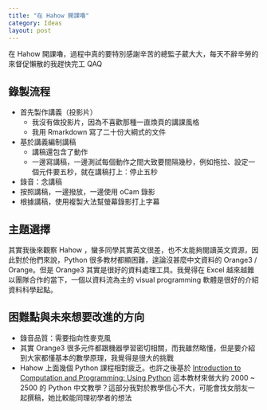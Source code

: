 ```yaml
---
title: "在 Hahow 開課嚕"
category: Ideas
layout: post
---
```


在 Hahow 開課嚕，過程中真的要特別感謝辛苦的總監子葳大大，每天不辭辛勞的來督促懶散的我趕快完工 QAQ

## 錄製流程

- 首先製作講義（投影片）
  - 我沒有做投影片，因為不喜歡那種一直煥頁的講課風格
  - 我用 Rmarkdown 寫了二十份大綱式的文件
- 基於講義編制講稿
  - 講稿還包含了動作
  - 一邊寫講稿，一邊測試每個動作之間大致要間隔幾秒，例如拖拉、設定一個元件要五秒，就在講稿打上：停止五秒
- 錄音：念講稿
- 按照講稿，一邊撥放，一邊使用 oCam 錄影
- 根據講稿，使用複製大法幫螢幕錄影打上字幕

## 主題選擇

其實我後來觀察 Hahow ，蠻多同學其實英文很差，也不太能夠閱讀英文資源，因此對於他們來說，Python 很多教材都顯困難，遑論沒甚麼中文資料的 Orange3 / Orange。但是 Orange3 其實是很好的資料處理工具。我覺得在 Excel 越來越難以團隊合作的當下，一個以資料流為主的 visual programming 軟體是很好的介紹資料科學起點。

## 困難點與未來想要改進的方向

- 錄音品質：需要指向性麥克風
- 其實 Orange3 很多元件都跟機器學習密切相關，而我雖然略懂，但是要介紹到大家都懂基本的數學原理，我覺得是很大的挑戰
- Hahow 上面幾個 Python 課程相對疲乏。也許之後基於 [Introduction to Computation and Programming: Using Python](https://mitpress.mit.edu/books/introduction-computation-and-programming-using-python-0) 這本教材來做大約 2000 ~ 2500 的 Python 中文教學？這部分我對於教學信心不大，可能會找女朋友一起撰稿，她比較能同理初學者的想法
